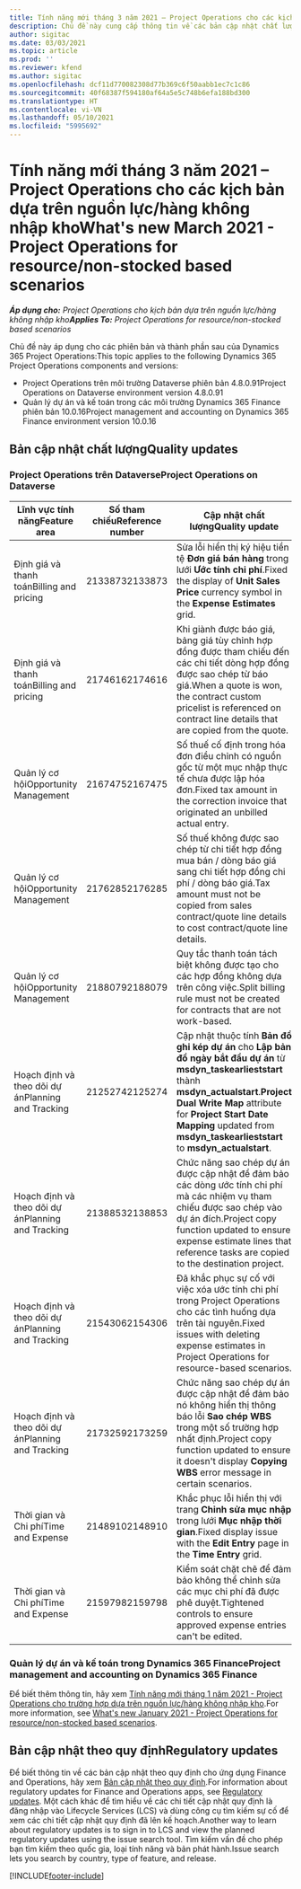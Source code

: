 ```yaml
---
title: Tính năng mới tháng 3 năm 2021 – Project Operations cho các kịch bản dựa trên nguồn lực/hàng không nhập kho
description: Chủ đề này cung cấp thông tin về các bản cập nhật chất lượng được cung cấp trong lần triển khai bản phát hành Project Operations tháng 3 năm 2021 cho tình huống dựa trên nguồn lực/hàng không trữ kho.
author: sigitac
ms.date: 03/03/2021
ms.topic: article
ms.prod: ''
ms.reviewer: kfend
ms.author: sigitac
ms.openlocfilehash: dcf11d770082308d77b369c6f50aabb1ec7c1c86
ms.sourcegitcommit: 40f68387f594180af64a5e5c748b6efa188bd300
ms.translationtype: HT
ms.contentlocale: vi-VN
ms.lasthandoff: 05/10/2021
ms.locfileid: "5995692"
---
```

# <a name="whats-new-march-2021---project-operations-for-resourcenon-stocked-based-scenarios"></a><span data-ttu-id="c3482-103">Tính năng mới tháng 3 năm 2021 – Project Operations cho các kịch bản dựa trên nguồn lực/hàng không nhập kho</span><span class="sxs-lookup"><span data-stu-id="c3482-103">What's new March 2021 - Project Operations for resource/non-stocked based scenarios</span></span>

<span data-ttu-id="c3482-104">_**Áp dụng cho:** Project Operations cho kịch bản dựa trên nguồn lực/hàng không nhập kho_</span><span class="sxs-lookup"><span data-stu-id="c3482-104">_**Applies To:** Project Operations for resource/non-stocked based scenarios_</span></span>

<span data-ttu-id="c3482-105">Chủ đề này áp dụng cho các phiên bản và thành phần sau của Dynamics 365 Project Operations:</span><span class="sxs-lookup"><span data-stu-id="c3482-105">This topic applies to the following Dynamics 365 Project Operations components and versions:</span></span>

- <span data-ttu-id="c3482-106">Project Operations trên môi trường Dataverse phiên bản 4.8.0.91</span><span class="sxs-lookup"><span data-stu-id="c3482-106">Project Operations on Dataverse environment version 4.8.0.91</span></span> 
- <span data-ttu-id="c3482-107">Quản lý dự án và kế toán trong các môi trường Dynamics 365 Finance phiên bản 10.0.16</span><span class="sxs-lookup"><span data-stu-id="c3482-107">Project management and accounting on Dynamics 365 Finance environment version 10.0.16</span></span> 

## <a name="quality-updates"></a><span data-ttu-id="c3482-108">Bản cập nhật chất lượng</span><span class="sxs-lookup"><span data-stu-id="c3482-108">Quality updates</span></span>

### <a name="project-operations-on-dataverse"></a><span data-ttu-id="c3482-109">Project Operations trên Dataverse</span><span class="sxs-lookup"><span data-stu-id="c3482-109">Project Operations on Dataverse</span></span>


| <span data-ttu-id="c3482-110">**Lĩnh vực tính năng**</span><span class="sxs-lookup"><span data-stu-id="c3482-110">**Feature area**</span></span> | <span data-ttu-id="c3482-111">**Số tham chiếu**</span><span class="sxs-lookup"><span data-stu-id="c3482-111">**Reference number**</span></span> | <span data-ttu-id="c3482-112">**Cập nhật chất lượng**</span><span class="sxs-lookup"><span data-stu-id="c3482-112">**Quality update**</span></span> |
| --- | --- | --- |
| <span data-ttu-id="c3482-113">Định giá và thanh toán</span><span class="sxs-lookup"><span data-stu-id="c3482-113">Billing and pricing</span></span> | <span data-ttu-id="c3482-114">2133873</span><span class="sxs-lookup"><span data-stu-id="c3482-114">2133873</span></span> | <span data-ttu-id="c3482-115">Sửa lỗi hiển thị ký hiệu tiền tệ **Đơn giá bán hàng** trong lưới **Ước tính chi phí**.</span><span class="sxs-lookup"><span data-stu-id="c3482-115">Fixed the display of **Unit Sales Price** currency symbol in the **Expense Estimates** grid.</span></span> |
| <span data-ttu-id="c3482-116">Định giá và thanh toán</span><span class="sxs-lookup"><span data-stu-id="c3482-116">Billing and pricing</span></span> | <span data-ttu-id="c3482-117">2174616</span><span class="sxs-lookup"><span data-stu-id="c3482-117">2174616</span></span> | <span data-ttu-id="c3482-118">Khi giành được báo giá, bảng giá tùy chỉnh hợp đồng được tham chiếu đến các chi tiết dòng hợp đồng được sao chép từ báo giá.</span><span class="sxs-lookup"><span data-stu-id="c3482-118">When a quote is won, the contract custom pricelist is referenced on contract line details that are copied from the quote.</span></span> |
| <span data-ttu-id="c3482-119">Quản lý cơ hội</span><span class="sxs-lookup"><span data-stu-id="c3482-119">Opportunity Management</span></span> | <span data-ttu-id="c3482-120">2167475</span><span class="sxs-lookup"><span data-stu-id="c3482-120">2167475</span></span> | <span data-ttu-id="c3482-121">Số thuế cố định trong hóa đơn điều chỉnh có nguồn gốc từ một mục nhập thực tế chưa được lập hóa đơn.</span><span class="sxs-lookup"><span data-stu-id="c3482-121">Fixed tax amount in the correction invoice that originated an unbilled actual entry.</span></span> |
| <span data-ttu-id="c3482-122">Quản lý cơ hội</span><span class="sxs-lookup"><span data-stu-id="c3482-122">Opportunity Management</span></span> | <span data-ttu-id="c3482-123">2176285</span><span class="sxs-lookup"><span data-stu-id="c3482-123">2176285</span></span> | <span data-ttu-id="c3482-124">Số thuế không được sao chép từ chi tiết hợp đồng mua bán / dòng báo giá sang chi tiết hợp đồng chi phí / dòng báo giá.</span><span class="sxs-lookup"><span data-stu-id="c3482-124">Tax amount must not be copied from sales contract/quote line details to cost contract/quote line details.</span></span> |
| <span data-ttu-id="c3482-125">Quản lý cơ hội</span><span class="sxs-lookup"><span data-stu-id="c3482-125">Opportunity Management</span></span> | <span data-ttu-id="c3482-126">2188079</span><span class="sxs-lookup"><span data-stu-id="c3482-126">2188079</span></span> | <span data-ttu-id="c3482-127">Quy tắc thanh toán tách biệt không được tạo cho các hợp đồng không dựa trên công việc.</span><span class="sxs-lookup"><span data-stu-id="c3482-127">Split billing rule must not be created for contracts that are not work-based.</span></span> |
| <span data-ttu-id="c3482-128">Hoạch định và theo dõi dự án</span><span class="sxs-lookup"><span data-stu-id="c3482-128">Planning and Tracking</span></span> | <span data-ttu-id="c3482-129">2125274</span><span class="sxs-lookup"><span data-stu-id="c3482-129">2125274</span></span> | <span data-ttu-id="c3482-130">Cập nhật thuộc tính **Bản đồ ghi kép dự án** cho **Lập bản đồ ngày bắt đầu dự án** từ **msdyn\_taskearlieststart** thành **msdyn\_actualstart**.</span><span class="sxs-lookup"><span data-stu-id="c3482-130">**Project Dual Write Map** attribute for **Project Start Date Mapping** updated from **msdyn\_taskearlieststart** to **msdyn\_actualstart**.</span></span> |
| <span data-ttu-id="c3482-131">Hoạch định và theo dõi dự án</span><span class="sxs-lookup"><span data-stu-id="c3482-131">Planning and Tracking</span></span> | <span data-ttu-id="c3482-132">2138853</span><span class="sxs-lookup"><span data-stu-id="c3482-132">2138853</span></span> | <span data-ttu-id="c3482-133">Chức năng sao chép dự án được cập nhật để đảm bảo các dòng ước tính chi phí mà các nhiệm vụ tham chiếu được sao chép vào dự án đích.</span><span class="sxs-lookup"><span data-stu-id="c3482-133">Project copy function updated to ensure expense estimate lines that reference tasks are copied to the destination project.</span></span> |
| <span data-ttu-id="c3482-134">Hoạch định và theo dõi dự án</span><span class="sxs-lookup"><span data-stu-id="c3482-134">Planning and Tracking</span></span> | <span data-ttu-id="c3482-135">2154306</span><span class="sxs-lookup"><span data-stu-id="c3482-135">2154306</span></span> | <span data-ttu-id="c3482-136">Đã khắc phục sự cố với việc xóa ước tính chi phí trong Project Operations cho các tình huống dựa trên tài nguyên.</span><span class="sxs-lookup"><span data-stu-id="c3482-136">Fixed issues with deleting expense estimates in Project Operations for resource-based scenarios.</span></span> |
| <span data-ttu-id="c3482-137">Hoạch định và theo dõi dự án</span><span class="sxs-lookup"><span data-stu-id="c3482-137">Planning and Tracking</span></span> | <span data-ttu-id="c3482-138">2173259</span><span class="sxs-lookup"><span data-stu-id="c3482-138">2173259</span></span> | <span data-ttu-id="c3482-139">Chức năng sao chép dự án được cập nhật để đảm bảo nó không hiển thị thông báo lỗi **Sao chép WBS** trong một số trường hợp nhất định.</span><span class="sxs-lookup"><span data-stu-id="c3482-139">Project copy function updated to ensure it doesn't display **Copying WBS** error message in certain scenarios.</span></span> |
| <span data-ttu-id="c3482-140">Thời gian và Chi phí</span><span class="sxs-lookup"><span data-stu-id="c3482-140">Time and Expense</span></span> | <span data-ttu-id="c3482-141">2148910</span><span class="sxs-lookup"><span data-stu-id="c3482-141">2148910</span></span> | <span data-ttu-id="c3482-142">Khắc phục lỗi hiển thị với trang **Chỉnh sửa mục nhập** trong lưới **Mục nhập thời gian**.</span><span class="sxs-lookup"><span data-stu-id="c3482-142">Fixed display issue with the **Edit Entry** page in the **Time Entry** grid.</span></span> |
| <span data-ttu-id="c3482-143">Thời gian và Chi phí</span><span class="sxs-lookup"><span data-stu-id="c3482-143">Time and Expense</span></span> | <span data-ttu-id="c3482-144">2159798</span><span class="sxs-lookup"><span data-stu-id="c3482-144">2159798</span></span> | <span data-ttu-id="c3482-145">Kiểm soát chặt chẽ để đảm bảo không thể chỉnh sửa các mục chi phí đã được phê duyệt.</span><span class="sxs-lookup"><span data-stu-id="c3482-145">Tightened controls to ensure approved expense entries can't be edited.</span></span> |

### <a name="project-management-and-accounting-on-dynamics-365-finance"></a><span data-ttu-id="c3482-146">Quản lý dự án và kế toán trong Dynamics 365 Finance</span><span class="sxs-lookup"><span data-stu-id="c3482-146">Project management and accounting on Dynamics 365 Finance</span></span>

<span data-ttu-id="c3482-147">Để biết thêm thông tin, hãy xem [Tính năng mới tháng 1 năm 2021 - Project Operations cho trường hợp dựa trên nguồn lực/hàng không nhập kho](whats-new-jan-2021-resource-based.md).</span><span class="sxs-lookup"><span data-stu-id="c3482-147">For more information, see [What's new January 2021 - Project Operations for resource/non-stocked based scenarios](whats-new-jan-2021-resource-based.md).</span></span>

## <a name="regulatory-updates"></a><span data-ttu-id="c3482-148">Bản cập nhật theo quy định</span><span class="sxs-lookup"><span data-stu-id="c3482-148">Regulatory updates</span></span>

<span data-ttu-id="c3482-149">Để biết thông tin về các bản cập nhật theo quy định cho ứng dụng Finance and Operations, hãy xem [Bản cập nhật theo quy định](/dynamics365/finance/localizations/regulatory-updates).</span><span class="sxs-lookup"><span data-stu-id="c3482-149">For information about regulatory updates for Finance and Operations apps, see [Regulatory updates](/dynamics365/finance/localizations/regulatory-updates).</span></span> <span data-ttu-id="c3482-150">Một cách khác để tìm hiểu về các chi tiết cập nhật quy định là đăng nhập vào Lifecycle Services (LCS) và dùng công cụ tìm kiếm sự cố để xem các chi tiết cập nhật quy định đã lên kế hoạch.</span><span class="sxs-lookup"><span data-stu-id="c3482-150">Another way to learn about regulatory updates is to sign in to LCS and view the planned regulatory updates using the issue search tool.</span></span> <span data-ttu-id="c3482-151">Tìm kiếm vấn đề cho phép bạn tìm kiếm theo quốc gia, loại tính năng và bản phát hành.</span><span class="sxs-lookup"><span data-stu-id="c3482-151">Issue search lets you search by country, type of feature, and release.</span></span>


[!INCLUDE[footer-include](../includes/footer-banner.md)]